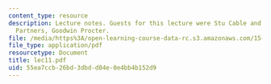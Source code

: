 ```yaml
---
content_type: resource
description: Lecture notes. Guests for this lecture were Stu Cable and Jim Matarese,
  Partners, Goodwin Procter.
file: /media/https%3A/open-learning-course-data-rc.s3.amazonaws.com/15-617-the-law-of-corporate-finance-and-financial-markets-spring-2004/55ea7ccb26bd3dbdd04e0e4bb4b152d9_lec11.pdf
file_type: application/pdf
resourcetype: Document
title: lec11.pdf
uid: 55ea7ccb-26bd-3dbd-d04e-0e4bb4b152d9
---
```

